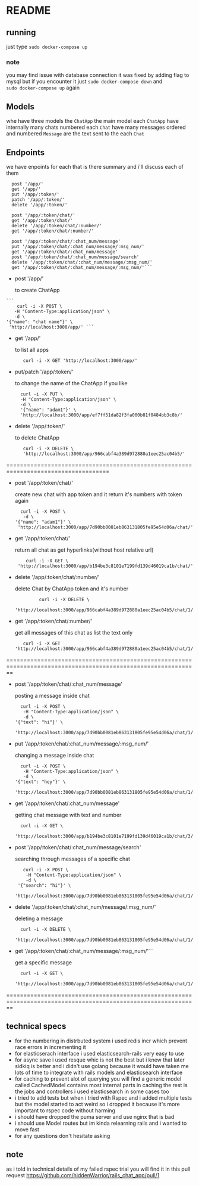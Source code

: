 # README

## running
just type ``` sudo docker-compose up ```
### note
 you may find issue with database connection it was fixed by adding flag to mysql but if you encounter it just 
 ```sudo docker-compose down```   and  
 ``` sudo docker-compose up ``` again


## Models
whe have three models the `ChatApp` the main model
each `ChatApp` have internally many chats  numbered
each `Chat` have many messages ordered and numbered
`Message` are the text sent to the each `Chat`

## Endpoints
we have enpoints for each 
that is there summary and i'll discuss each of them
```
  post '/app/'
  get '/app/'
  put '/app/:token/'
  patch '/app/:token/'
  delete '/app/:token/'
  
  post '/app/:token/chat/'
  get '/app/:token/chat/'
  delete '/app/:token/chat/:number/'
  get '/app/:token/chat/:number/'
  
  post '/app/:token/chat/:chat_num/message'
  put '/app/:token/chat/:chat_num/message/:msg_num/'
  get '/app/:token/chat/:chat_num/message'
  post '/app/:token/chat/:chat_num/message/search'
  delete '/app/:token/chat/:chat_num/message/:msg_num/'
  get '/app/:token/chat/:chat_num/message/:msg_num/'```

```

-  post '/app/'
  
   to create ChatApp 
````
```
    curl -i -X POST \
   -H "Content-Type:application/json" \
   -d \
'{"name": "chat name"}' \
 'http://localhost:3000/app/' ```
````

-  get '/app/'

   to list all apps
   ````
      curl -i -X GET 'http://localhost:3000/app/' 
   ````
-  put/patch '/app/:token/'

   to change the name of the ChatApp if you like
   ````
     curl -i -X PUT \
     -H "Content-Type:application/json" \
     -d \
     '{"name": "adam1"}' \
     'http://localhost:3000/app/ef7ff51da82f3fa000b81f0484bb3c8b/'
   ````
-  delete '/app/:token/'

   to delete ChatApp
   ````
      curl -i -X DELETE \
      'http://localhost:3000/app/966cabf4a389d972880a1eec25ac04b5/'

   ````
====================================================================================

- post '/app/:token/chat/'

  create new chat with app token and it return it's numbers with token again
  ````
    curl -i -X POST \
     -d \
  '{"name": "adam1"}' \
   'http://localhost:3000/app/7d90bb0081eb863131805fe95e54d06a/chat/'
  ````

- get '/app/:token/chat/'

  return all chat as get hyperlinks(without host relative url)
    ````
        curl -i -X GET \
     'http://localhost:3000/app/b194be3c8101e7199fd139d46019ca1b/chat/'
    ````

-  delete '/app/:token/chat/:number/'

   delete Chat by ChatApp token and it's number
     ````
              curl -i -X DELETE \
       'http://localhost:3000/app/966cabf4a389d972880a1eec25ac04b5/chat/1/'
     ````
- get '/app/:token/chat/:number/'

  get all messages of this chat as list the text only
        
    ````
       curl -i -X GET 'http://localhost:3000/app/966cabf4a389d972880a1eec25ac04b5/chat/1/' 
    ````
==============================================================================================================
- post '/app/:token/chat/:chat_num/message'

  posting a message inside chat
  ````
    curl -i -X POST \
     -H "Content-Type:application/json" \
     -d \
  '{"text": "hi"}' \
   'http://localhost:3000/app/7d90bb0081eb863131805fe95e54d06a/chat/1/message/'
  ````
- put '/app/:token/chat/:chat_num/message/:msg_num/'

  changing a message inside chat
  ````
    curl -i -X POST \
     -H "Content-Type:application/json" \
     -d \
  '{"text": "hey"}' \
   'http://localhost:3000/app/7d90bb0081eb863131805fe95e54d06a/chat/1/message/'
  ````
  

- get '/app/:token/chat/:chat_num/message'

  getting chat message with text and number
  ````
    curl -i -X GET \
   'http://localhost:3000/app/b194be3c8101e7199fd139d46019ca1b/chat/3/message/'
  ````
- post '/app/:token/chat/:chat_num/message/search'

  searching through messages of a specific chat
  ````
     curl -i -X POST \
      -H "Content-Type:application/json" \
      -d \
   '{"search": "hi"}' \
    'http://localhost:3000/app/7d90bb0081eb863131805fe95e54d06a/chat/1/message/search'
  ````
  
- delete '/app/:token/chat/:chat_num/message/:msg_num/'
  
  deleting a message
  ````
    curl -i -X DELETE \
   'http://localhost:3000/app/7d90bb0081eb863131805fe95e54d06a/chat/1/message/18/'
  ````
- get '/app/:token/chat/:chat_num/message/:msg_num/'```

  get a specific message
  ````
    curl -i -X GET \
   'http://localhost:3000/app/7d90bb0081eb863131805fe95e54d06a/chat/1/message/18/'
  ````
==============================================================================================================

## technical specs
- for the numbering in distrbuted system i used redis incr which prevent race errors in incrementing it
- for elasticserach interface i used elasticsearch-rails very easy to use
- for async save i used resque whic is not the best but i knew that later sidkiq is better and i didn't use golang because it would have taken me lots of time to integrate with rails models and elasticsearch interface
- for caching to prevent alot of querying you will find a generic model called CachedModel contains most internal parts in caching the rest is the jobs and controllers i used elasticsearch in some cases too
- i tried to add tests but when i tried with Rspec and i added multiple tests but the model started to act weird so i dropped it because it's more important to rspec code without harming
- i should have dropped the puma server and use nginx that is bad
- i should use Model routes  but im kinda relearning rails and i wanted to move fast
- for any questions don't hesitate asking
## note
as i told in technical details of my failed rspec trial you will find it in this pull request
https://github.com/hiddenWarrior/rails_chat_app/pull/1
    
